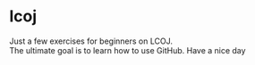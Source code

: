 # lcoj
Just a few exercises for beginners on LCOJ.<br>
The ultimate goal is to learn how to use GitHub.
Have a nice day
